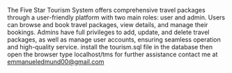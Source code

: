 The Five Star Tourism System offers comprehensive travel packages through a user-friendly platform with two main roles: user and admin. Users can browse and book travel packages, view details, and manage their bookings. Admins have full privileges to add, update, and delete travel packages, as well as manage user accounts, ensuring seamless operation and high-quality service.
install the tourism.sql file in the database 
then open the browser type localhost/tms
for further assistance contact me at emmanueledmund00@gmail.com
